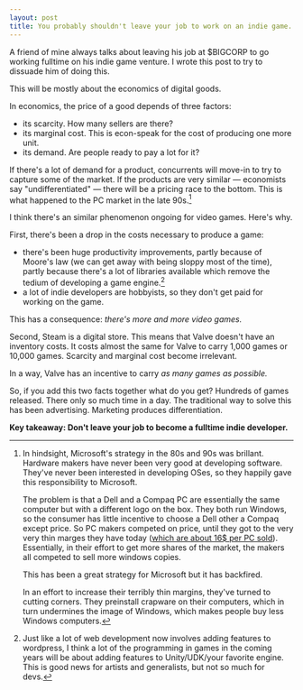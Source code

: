 ```yaml
---
layout: post
title: You probably shouldn't leave your job to work on an indie game.
---
```

A friend of mine always talks about leaving his job at $BIGCORP to go working fulltime on his indie game venture. I wrote this post to try to dissuade him of doing this.

This will be mostly about the economics of digital goods.

<!-- more -->
In economics, the price of a good depends of three factors: 

- its scarcity. How many sellers are there?
- its marginal cost. This is econ-speak for the cost of producing one more unit.
- its demand. Are people ready to pay a lot for it?

If there's a lot of demand for a product, concurrents will move-in to try to capture some of the market. If the products are very similar &mdash; economists say "undifferentiated" &mdash; there will be a pricing race to the bottom. This is what happened to the PC market in the late 90s.[^pcmarket] 

I think there's an similar phenomenon ongoing for video games. Here's why.

First, there's been a drop in the costs necessary to produce a game: 

- there's been huge productivity improvements, partly because of Moore's law (we can get away with being sloppy most of the time), partly because there's a lot of libraries available which remove the tedium of developing a game engine.[^devartists]
- a lot of indie developers are hobbyists, so they don't get paid for working on the game.

This has a consequence: _there's more and more video games._

Second, Steam is a digital store. This means that Valve doesn't have an inventory costs. It costs almost the same for Valve to carry 1,000  games or 10,000 games. Scarcity and marginal cost become irrelevant.

In a way, Valve has an incentive to carry _as many games as possible._

So, if you add this two facts together what do you get? Hundreds of games released. There only so much time in a day.
The traditional way to solve this has been advertising. Marketing produces differentiation. 

**Key takeaway: Don't leave your job to become a fulltime indie developer.**

[^pcmarket]: 
    In hindsight, Microsoft's strategy in the 80s and 90s was brillant. 
    Hardware makers have never been very good at developing software. They've never been interested in developing OSes, so they happily gave this responsibility to Microsoft.

    The problem is that a Dell and a Compaq PC are essentially the same computer but with a different logo on the box. They both run Windows, so the consumer has little incentive to choose a Dell other a Compaq except price. So PC makers competed on price, until they got to the very very thin marges they have today ([which are about 16$ per PC sold](http://www.theguardian.com/technology/2014/jan/09/pc-value-trap-windows-chrome-hp-dell-lenovo-asus-acer)).
    Essentially, in their effort to get more shares of the market, the makers all competed to sell more windows copies. 

    This has been a great strategy for Microsoft but it has backfired. 
    
    In an effort to increase their terribly thin margins, they've turned to cutting corners. They preinstall crapware on their computers, which in turn undermines the image of Windows, which makes people buy less Windows computers. 

[^devartists]: Just like a lot of web development now involves adding features to wordpress, I think a lot of the programming in games in the coming years will be about adding features to Unity/UDK/your favorite engine. This is good news for artists and generalists, but not so much for devs.
